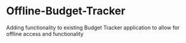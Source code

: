 # Offline-Budget-Tracker
Adding functionality to existing Budget Tracker application to allow for offline access and functionality
